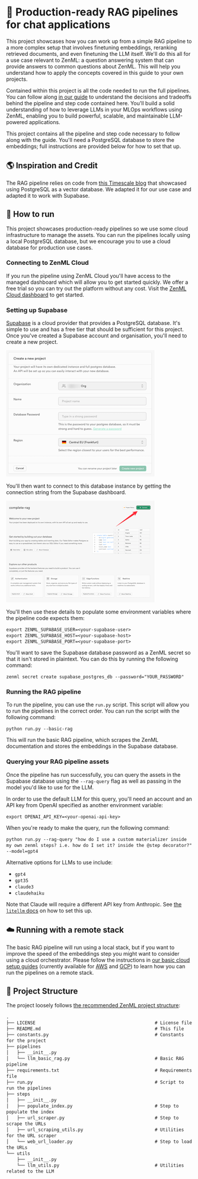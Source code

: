 # 🦜 Production-ready RAG pipelines for chat applications

This project showcases how you can work up from a simple RAG pipeline to a more complex setup that
involves finetuning embeddings, reranking retrieved documents, and even finetuning the
LLM itself. We'll do this all for a use case relevant to ZenML: a question
answering system that can provide answers to common questions about ZenML. This
will help you understand how to apply the concepts covered in this guide to your
own projects.

Contained within this project is all the code needed to run the full pipelines.
You can follow along [in our guide](https://docs.zenml.io/user-guide/llmops-guide/) to understand the decisions and tradeoffs
behind the pipeline and step code contained here. You'll build a solid understanding of how to leverage
LLMs in your MLOps workflows using ZenML, enabling you to build powerful,
scalable, and maintainable LLM-powered applications.

This project contains all the pipeline and step code necessary to follow along
with the guide. You'll need a PostgreSQL database to store the embeddings; full
instructions are provided below for how to set that up.

## :earth_americas: Inspiration and Credit

The RAG pipeline relies on code from [this Timescale
blog](https://www.timescale.com/blog/postgresql-as-a-vector-database-create-store-and-query-openai-embeddings-with-pgvector/)
that showcased using PostgreSQL as a vector database. We adapted it for our use
case and adapted it to work with Supabase.

## 🏃 How to run

This project showcases production-ready pipelines so we use some cloud
infrastructure to manage the assets. You can run the pipelines locally using a
local PostgreSQL database, but we encourage you to use a cloud database for
production use cases.

### Connecting to ZenML Cloud

If you run the pipeline using ZenML Cloud you'll have access to the managed
dashboard which will allow you to get started quickly. We offer a free trial so
you can try out the platform without any cost. Visit the [ZenML Cloud
dashboard](https://cloud.zenml.io/) to get started.

### Setting up Supabase

[Supabase](https://supabase.com/) is a cloud provider that provides a PostgreSQL database. It's simple to
use and has a free tier that should be sufficient for this project. Once you've
created a Supabase account and organisation, you'll need to create a new
project.

![](.assets/supabase-create-project.png)

You'll then want to connect to this database instance by getting the connection
string from the Supabase dashboard.

![](.assets/supabase-connection-string.png)

You'll then use these details to populate some environment variables where the pipeline code expects them:

```shell
export ZENML_SUPABASE_USER=<your-supabase-user>
export ZENML_SUPABASE_HOST=<your-supabase-host>
export ZENML_SUPABASE_PORT=<your-supabase-port>
```

You'll want to save the Supabase database password as a ZenML secret so that it
isn't stored in plaintext. You can do this by running the following command:

```shell
zenml secret create supabase_postgres_db --password="YOUR_PASSWORD"
```

### Running the RAG pipeline

To run the pipeline, you can use the `run.py` script. This script will allow you
to run the pipelines in the correct order. You can run the script with the
following command:

```shell
python run.py --basic-rag
```

This will run the basic RAG pipeline, which scrapes the ZenML documentation and stores the embeddings in the Supabase database.

### Querying your RAG pipeline assets

Once the pipeline has run successfully, you can query the assets in the Supabase
database using the `--rag-query` flag as well as passing in the model you'd like
to use for the LLM.

In order to use the default LLM for this query, you'll need an account
and an API key from OpenAI specified as another environment variable:

```shell
export OPENAI_API_KEY=<your-openai-api-key>
```

When you're ready to make the query, run the following command:

```shell
python run.py --rag-query "how do I use a custom materializer inside my own zenml steps? i.e. how do I set it? inside the @step decorator?" --model=gpt4
```

Alternative options for LLMs to use include:

- `gpt4`
- `gpt35`
- `claude3`
- `claudehaiku`

Note that Claude will require a different API key from Anthropic. See [the
`litellm` docs](https://docs.litellm.ai/docs/providers/anthropic) on how to set this up.

## ☁️ Running with a remote stack

The basic RAG pipeline will run using a local stack, but if you want to improve
the speed of the embeddings step you might want to consider using a cloud
orchestrator. Please follow the instructions in [our basic cloud setup guides](https://docs.zenml.io/user-guide/cloud-guide)
(currently available for [AWS](https://docs.zenml.io/user-guide/cloud-guide/aws-guide) and [GCP](https://docs.zenml.io/user-guide/cloud-guide/gcp-guide)) to learn how you can run the pipelines on
a remote stack.

## 📜 Project Structure

The project loosely follows [the recommended ZenML project structure](https://docs.zenml.io/user-guide/starter-guide/follow-best-practices):

```
.
├── LICENSE                                             # License file
├── README.md                                           # This file
├── constants.py                                        # Constants for the project
├── pipelines
│   ├── __init__.py                                    
│   └── llm_basic_rag.py                                # Basic RAG pipeline
├── requirements.txt                                    # Requirements file
├── run.py                                              # Script to run the pipelines
├── steps
│   ├── __init__.py                                     
│   ├── populate_index.py                               # Step to populate the index
│   ├── url_scraper.py                                  # Step to scrape the URLs
│   ├── url_scraping_utils.py                           # Utilities for the URL scraper
│   └── web_url_loader.py                               # Step to load the URLs
└── utils                                              
    ├── __init__.py
    └── llm_utils.py                                    # Utilities related to the LLM
```
